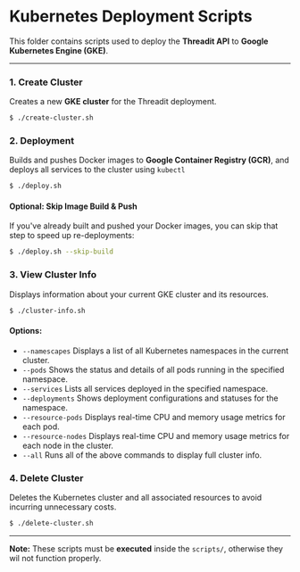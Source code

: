 # Kubernetes Deployment Scripts

This folder contains scripts used to deploy the **Threadit API** to **Google Kubernetes Engine (GKE)**.

---

### 1. Create Cluster

Creates a new **GKE cluster** for the Threadit deployment.

```bash
$ ./create-cluster.sh
```
### 2. Deployment 

Builds and pushes Docker images to **Google Container Registry (GCR)**, and deploys all services to the cluster using `kubectl`

```bash
$ ./deploy.sh
```

#### Optional: Skip Image Build & Push

If you've already built and pushed your Docker images, you can skip that step to speed up re-deployments:

```bash
$ ./deploy.sh --skip-build
```

### 3. View Cluster Info

Displays information about your current GKE cluster and its resources.

```bash
$ ./cluster-info.sh
```

#### Options:

- `--namescapes` Displays a list of all Kubernetes namespaces in the current cluster.
- `--pods` Shows the status and details of all pods running in the specified namespace.
- `--services` Lists all services deployed in the specified namespace.
- `--deployments` Shows deployment configurations and statuses for the namespace.
- `--resource-pods` Displays real-time CPU and memory usage metrics for each pod.
- `--resource-nodes` Displays real-time CPU and memory usage metrics for each node in the cluster.
- `--all` Runs all of the above commands to display full cluster info.

### 4. Delete Cluster

Deletes the Kubernetes cluster and all associated resources to avoid incurring unnecessary costs.

```bash
$ ./delete-cluster.sh
```

---

**Note:** These scripts must be **executed** inside the `scripts/`, otherwise they wil not function properly.